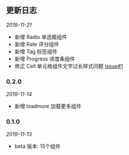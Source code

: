 ## 更新日志

*2019-11-21*

- 新增 Radio 单选框组件
- 新增 Rate 评分组件
- 新增 Tag 标签组件
- 新增 Progress 进度条组件
- 修正 Cell 单元格组件文字过长样式问题 [issue#1](https://git.jd.com/FTF/jmd-vapp/issues/1)

### 0.2.0

*2019-11-14*

- 新增 loadmore 加载更多组件

### 0.1.0

*2019-11-13*

- beta 版本: 15个组件
